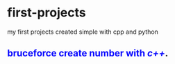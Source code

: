 # first-projects
my first projects created simple with cpp and python 
## <span style="color:blue">bruceforce create number with *c++*</span>.
